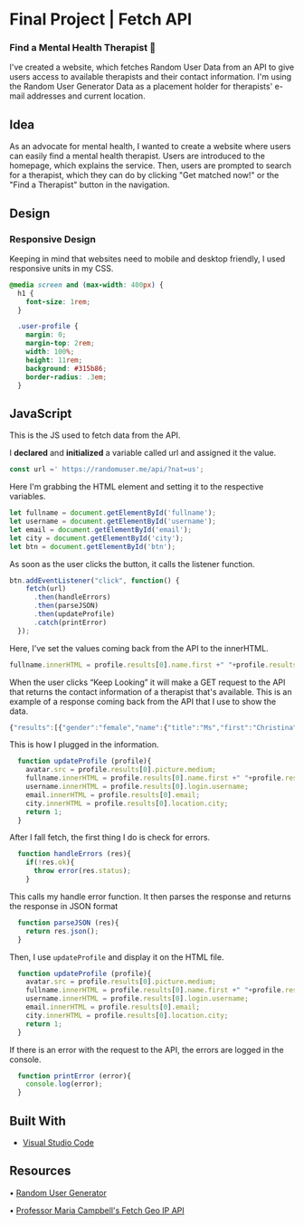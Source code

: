 # Final Project | Fetch API

### Find a Mental Health Therapist :herb:

I've created a website, which fetches Random User Data from an API to give users access to available therapists and their contact information. I'm using the Random User Generator Data as a placement holder for therapists' e-mail addresses and current location.

## Idea

As an advocate for mental health, I wanted to create a website where users can easily find a mental health therapist. Users are introduced to the homepage, which explains the service. Then, users are prompted to search for a therapist, which they can do by clicking "Get matched now!" or the "Find a Therapist" button in the navigation.


## Design

### Responsive Design

Keeping in mind that websites need to mobile and desktop friendly, I used responsive units in my CSS.

```css
@media screen and (max-width: 400px) {
  h1 {
    font-size: 1rem;
  }

  .user-profile {
    margin: 0;
    margin-top: 2rem;
    width: 100%; 
    height: 11rem;
    background: #315b86;
    border-radius: .3em;
  }

```

## JavaScript

This is the JS used to fetch data from the API.

I **declared** and **initialized** a variable called url and assigned it the value.

```javascript
const url =' https://randomuser.me/api/?nat=us';
```

Here I'm grabbing the HTML element and setting it to the respective variables.

```javascript
let fullname = document.getElementById('fullname');
let username = document.getElementById('username');
let email = document.getElementById('email');
let city = document.getElementById('city');
let btn = document.getElementById('btn');
```

As soon as the user clicks the button, it calls the listener function.

```javascript
btn.addEventListener("click", function() {
    fetch(url)
      .then(handleErrors)
      .then(parseJSON)
      .then(updateProfile)
      .catch(printError)
  });
```

Here, I've set the values coming back from the API to the innerHTML.

```javascript
fullname.innerHTML = profile.results[0].name.first +" "+profile.results[0].name.last;
```

When the user clicks “Keep Looking” it will make a GET request to the API that returns the contact information of a therapist that's available. This is an example of a response coming back from the API that I use to show the data.

```javascript
{"results":[{"gender":"female","name":{"title":"Ms","first":"Christina","last":"Porter"},"location":{"street":{"number":8086,"name":"Walnut Hill Ln"},"city":"Columbia","state":"Michigan","country":"United States","postcode":76356,"coordinates":{"latitude":"-54.6769","longitude":"66.7563"},"timezone":{"offset":"-8:00","description":"Pacific Time (US & Canada)"}},"email":"christina.porter@example.com","login":{"uuid":"3bb2cf36-b536-4783-8634-e36097649b78","username":"crazytiger282","password":"camden","salt":"wpADFodz","md5":"bbe5d6813649a590124ddfa57117c6e2","sha1":"f26df383ee3a66accb3fe7ef0aca4ecec99b0a3a","sha256":"db94ef4798c0e5122da5fdc1b489ea6b630a705e1975dff393c5655d6ac5edd3"},"dob":{"date":"1965-08-19T11:46:23.466Z","age":55},"registered":{"date":"2002-10-10T03:07:47.427Z","age":18},"phone":"(442)-574-5766","cell":"(109)-285-1759","id":{"name":"SSN","value":"976-40-9750"},"picture":{"large":"https://randomuser.me/api/portraits/women/60.jpg","medium":"https://randomuser.me/api/portraits/med/women/60.jpg","thumbnail":"https://randomuser.me/api/portraits/thumb/women/60.jpg"},"nat":"US"}],"info":{"seed":"1e8337c55a3ffa8f","results":1,"page":1,"version":"1.3"}}
```

This is how I plugged in the information.

```javascript
  function updateProfile (profile){
    avatar.src = profile.results[0].picture.medium;
    fullname.innerHTML = profile.results[0].name.first +" "+profile.results[0].name.last; 
    username.innerHTML = profile.results[0].login.username; 
    email.innerHTML = profile.results[0].email;
    city.innerHTML = profile.results[0].location.city;
    return 1;
  }
```

After I fall fetch, the first thing I do is check for errors.

```javascript
  function handleErrors (res){
    if(!res.ok){
      throw error(res.status);
    }
```

This calls my handle error function.
It then parses the response and returns the response in JSON format 

```javascript
  function parseJSON (res){
    return res.json();
  }
```

Then, I use `updateProfile` and display it on the HTML file.
```javascript
  function updateProfile (profile){
    avatar.src = profile.results[0].picture.medium;
    fullname.innerHTML = profile.results[0].name.first +" "+profile.results[0].name.last; 
    username.innerHTML = profile.results[0].login.username; 
    email.innerHTML = profile.results[0].email;
    city.innerHTML = profile.results[0].location.city;
    return 1;
  }
 ```

If there is an error with the request to the API, the errors are logged in the console.

```javascript
  function printError (error){
    console.log(error);
  }
```


## Built With

* [Visual Studio Code](https://code.visualstudio.com/)

## Resources

• [Random User Generator](https://randomuser.me/)

• [Professor Maria Campbell's Fetch Geo IP API](https://interglobalmedia.github.io/fetch-geo-ip-api/#/)

